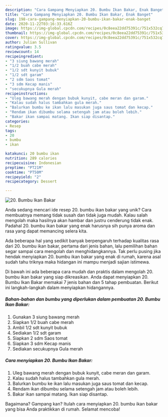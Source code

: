 ```yaml
---
description: "Cara Gampang Menyiapkan 20. Bumbu Ikan Bakar, Enak Banget"
title: "Cara Gampang Menyiapkan 20. Bumbu Ikan Bakar, Enak Banget"
slug: 198-cara-gampang-menyiapkan-20-bumbu-ikan-bakar-enak-banget
date: 2020-11-22T03:16:33.616Z
image: https://img-global.cpcdn.com/recipes/0c8eea22dd75391c/751x532cq70/20-bumbu-ikan-bakar-foto-resep-utama.jpg
thumbnail: https://img-global.cpcdn.com/recipes/0c8eea22dd75391c/751x532cq70/20-bumbu-ikan-bakar-foto-resep-utama.jpg
cover: https://img-global.cpcdn.com/recipes/0c8eea22dd75391c/751x532cq70/20-bumbu-ikan-bakar-foto-resep-utama.jpg
author: Julian Sullivan
ratingvalue: 3.5
reviewcount: 14
recipeingredient:
- "3 siung bawang merah"
- "1/2 buah cabe merah"
- "1/2 sdt kunyit bubuk"
- "1/2 sdt garam"
- "2 sdm Saos tomat"
- "3 sdm Kecap manis"
- "secukupnya Gula merah"
recipeinstructions:
- "Uleg bawang merah dengan bubuk kunyit, cabe meran dan garam."
- "Kalau sudah halus tambahkan gula merah."
- "Balurkan bumbu ke ikan lalu masukan juga saus tomat dan kecap."
- "Rendam ikan dibumbu selama setengah jam atau boleh lebih."
- "Bakar ikan sampai matang. Ikan siap disantap."
categories:
- Resep
tags:
- 20
- bumbu
- ikan

katakunci: 20 bumbu ikan 
nutrition: 289 calories
recipecuisine: Indonesian
preptime: "PT21M"
cooktime: "PT50M"
recipeyield: "2"
recipecategory: Dessert

---
```



![20. Bumbu Ikan Bakar](https://img-global.cpcdn.com/recipes/0c8eea22dd75391c/751x532cq70/20-bumbu-ikan-bakar-foto-resep-utama.jpg)

Anda sedang mencari ide resep 20. bumbu ikan bakar yang unik? Cara membuatnya memang tidak susah dan tidak juga mudah. Kalau salah mengolah maka hasilnya akan hambar dan justru cenderung tidak enak. Padahal 20. bumbu ikan bakar yang enak harusnya sih punya aroma dan rasa yang dapat memancing selera kita.



Ada beberapa hal yang sedikit banyak berpengaruh terhadap kualitas rasa dari 20. bumbu ikan bakar, pertama dari jenis bahan, lalu pemilihan bahan segar sampai cara mengolah dan menghidangkannya. Tak perlu pusing jika hendak menyiapkan 20. bumbu ikan bakar yang enak di rumah, karena asal sudah tahu triknya maka hidangan ini mampu menjadi sajian istimewa.


Di bawah ini ada beberapa cara mudah dan praktis dalam mengolah 20. bumbu ikan bakar yang siap dikreasikan. Anda dapat menyiapkan 20. Bumbu Ikan Bakar memakai 7 jenis bahan dan 5 tahap pembuatan. Berikut ini langkah-langkah dalam menyiapkan hidangannya.

<!--inarticleads1-->

##### Bahan-bahan dan bumbu yang diperlukan dalam pembuatan 20. Bumbu Ikan Bakar:

1. Gunakan 3 siung bawang merah
1. Siapkan 1/2 buah cabe merah
1. Ambil 1/2 sdt kunyit bubuk
1. Sediakan 1/2 sdt garam
1. Siapkan 2 sdm Saos tomat
1. Siapkan 3 sdm Kecap manis
1. Sediakan secukupnya Gula merah




<!--inarticleads2-->

##### Cara menyiapkan 20. Bumbu Ikan Bakar:

1. Uleg bawang merah dengan bubuk kunyit, cabe meran dan garam.
1. Kalau sudah halus tambahkan gula merah.
1. Balurkan bumbu ke ikan lalu masukan juga saus tomat dan kecap.
1. Rendam ikan dibumbu selama setengah jam atau boleh lebih.
1. Bakar ikan sampai matang. Ikan siap disantap.




Bagaimana? Gampang kan? Itulah cara menyiapkan 20. bumbu ikan bakar yang bisa Anda praktikkan di rumah. Selamat mencoba!
